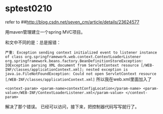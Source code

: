 # sptest0210
refer to
##http://blog.csdn.net/seven_cm/article/details/23624577

用maven管理建立一个spring MVC项目。

和文中不同的是：总是报错：

`
严重: Exception sending context initialized event to listener instance of class org.springframework.web.context.ContextLoaderListener
org.springframework.beans.factory.BeanDefinitionStoreException: IOException parsing XML document from ServletContext resource [/WEB-INF/classes/applicationContext.xml]; nested exception is java.io.FileNotFoundException: Could not open ServletContext resource [/WEB-INF/classes/applicationContext.xml]
`
所以我在web.xml里面加入了


`
 <context-param>
    <param-name>contextConfigLocation</param-name>
    <param-value>/WEB-INF/ContextLoaderListener.xml</param-value>
 </context-param>
`


解决了那个错误。
已经可以访问，接下来，把控制器代码写写就行了。

